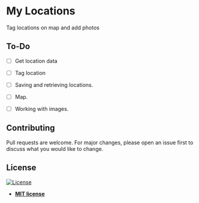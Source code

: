 # My Locations
Tag locations on map and add photos 


## To-Do
- [ ] Get location data
- [ ] Tag location 
- [ ] Saving and retrieving locations.
- [ ] Map.
- [ ] Working with images.


## Contributing
Pull requests are welcome. For major changes, please open an issue first to discuss what you would like to change.

## License

[![License](http://img.shields.io/:license-mit-blue.svg?style=flat-square)](http://badges.mit-license.org)

- **[MIT license](http://opensource.org/licenses/mit-license.php)**

